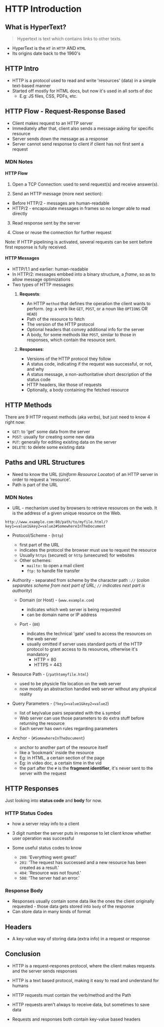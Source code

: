 # HTTP Introduction

## What is HyperText?

> Hypertext is text which contains links to other texts.

* HyperText is the `HT` in `HTTP` AND `HTML`
* Its origins date back to the 1960's

## HTTP Intro

* HTTP is a protocol used to read and write 'resources' (data) in a simple text-based manner
* Started off mostly for HTML docs, but now it's used in all sorts of doc
  * E.g: JS files, CSS, PDFs, etc.


## HTTP Flow - Request-Response Based

* Client makes request to an HTTP server
* Immediately after that, client also sends a message asking for specific resource
* Server sends down the message as a response
* Server cannot send response to client if client has not first sent a request

### MDN Notes

#### HTTP Flow
1. Open a TCP Connection: used to send request(s) and receive answer(s).

2. Send an HTTP message (more next section):
  * Before HTTP/2 - messages are human-readable
  * HTTP/2 - encapsulate messages in frames so no longer able to read directly

3. Read response sent by the server

4. Close or reuse the connection for further request

Note: If HTTP pipelining is activated, several requests can be sent before first repsonse is fully received.

#### HTTP Messages
* HTTP/1.1 and earlier: human-readable
* In HTTP/2: messages embbed into a binary structure, a *frame*, so as to allow message optimizations
* Two types of HTTP messages:
  1. **Requests**:  
      * An HTTP `method` that defines the operation the client wants to perform. (eg: a verb like `GET`, `POST`, or a noun like `OPTIONS`  OR `HEAD`)
      * Path of the resource to fetch
      * The version of the HTTP protocol
      * Optional headers that convey additional info for the server
      * A body, for some methods like `POST`, similar to those in responses, which contain the resource sent.

  2. **Responses**:
      * Versions of the HTTP protocol they follow
      * A status code, indicating if the request was successful, or not, and why
      * A status message, a non-authoritative short description of the status code
      * HTTP headers, like those of requests
      * Optionally, a body containing the fetched resource

## HTTP Methods
There are 9 HTTP request methods (aka *verbs*), but just need to know 4 right now:

* `GET`: to 'get' some data from the server
* `POST`: usually for creating some new data
* `PUT`: generally for editing existing data on the server
* `DELETE`: to delete some existing data

## Paths and URL Structures
* Need to know the URL (*Uniform Resource Locator*) of an HTTP server in order to request a 'resource'.
* Path is part of the URL

### MDN Notes

* URL - mechanism used by browsers to retrieve resources on the web. It is the address of a given unique resource on the Web.

```
http://www.example.com:80/path/to/myfile.html/?key1=value1&key2=value2#SomewhereInTheDocument
```

* Protocol/Scheme - (`http`)
  * first part of the URL
  * indicates the protocol the browser must use to request the resource
  * Usually `https` (secured) or `http` (unsecured) for websites
  * Other schemes:
    * `mailto:` to open a mail client
    * `ftp:` to handle file transfer

* Authority - separated from scheme by the character path `://` (*colon separates scheme from next part of URL; `//` indicates next part is authority*)

  * Domain (or Host) - (`www.example.com`)
    * indicates which web server is being requested
    * can be domain name or IP address

  * Port - (`80`)
    * indicates the technical 'gate' used to access the resources on the web server
    * usually omitted if server uses standard ports of the HTTP protocol to grant access to its resources, otherwise it's mandatory
      * HTTP = 80
      * HTTPS = 443

* Resource Path - (`/pathtomyfile.html`)
  * used to be physicle file location on the web server
  * now mostly an abstraction handled web server without any physical reality

* Query Parameters - (`?key1=value1&key2=value2`)
  * list of key/value pairs separated with the `&` symbol
  * Web server can use those parameters to do extra stuff before returning the resource
  * Each server has own rules regarding parameters

* Anchor - (`#SomewhereInTheDocument`)
  * anchor to another part of the resource itself
  * like a 'bookmark' inside the resource
  * Eg: in HTML, a certain section of the page
  * Eg: in video doc, a certain time in the vid
  * the part after the `#` is the **fragment identifier**, it's never sent to the server with the request

## HTTP Responses

Just looking into **status code** and **body** for now.

### HTTP Status Codes

* how a server relay info to a client

* 3 digit number the server puts in response to let client know whether user operation was successful

* Some useful status codes to know
  * `200`: 'Everything went great!'
  * `201`: 'The request has successed and a new resource has been created as a result.'
  * `404`: 'Resource was not found.'
  * `500`: 'The server had an error.'

### Response Body

* Responses usually contain some data like the ones the client originally requested - those data gets stored into `body` of the response
* Can store data in many kinds of format

## Headers

* A key-value way of storing data (extra info) in a request or response

## Conclusion
* HTTP is a request-respones protocol, where the client makes requests and the server sends responses

* HTTP is a text based protocol, making it easy to read and understand for humans

* HTTP requests must contain the verb/method and the Path

* HTTP requests aren't always to receive data, but sometimes to save data

* Requests and responses both contain key-value based headers